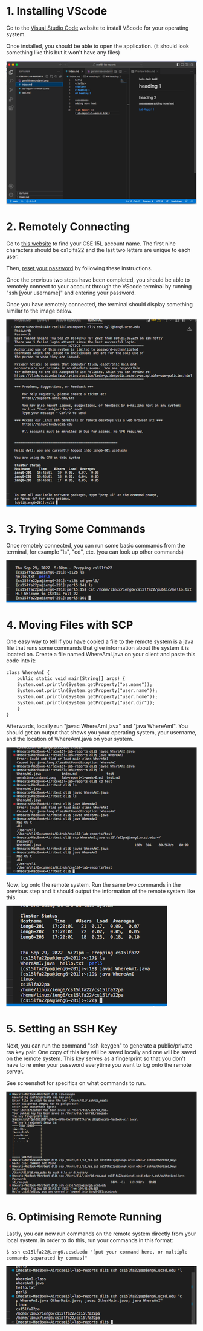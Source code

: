 # 1. Installing VScode

Go to the [Visual Studio Code](https://code.visualstudio.com/) website to install VScode for your operating system.

Once installed, you should be able to open the application. (it should look something like this but it won't have any files)

![Image](./week%201/installingvscode.png)

# 2. Remotely Connecting
Go to [this website](https://sdacs.ucsd.edu/~icc/index.php) to find your CSE 15L account name. The first nine characters should be cs15lfa22 and the last two letters are unique to each user.

Then, [reset your password](https://docs.google.com/document/d/1hs7CyQeh-MdUfM9uv99i8tqfneos6Y8bDU0uhn1wqho/edit) by following these instructions.

Once the previous two steps have been completed, you should be able to remotely connect to your account through the VScode terminal by running "ssh [your username]" and entering your password.

Once you have remotely connected, the terminal should display something similar to the image below.

![Image](./week%201/remotelyconnecting.png)

# 3. Trying Some Commands
Once remotely connected, you can run some basic commands from the terminal, for example "ls", "cd", etc. (you can look up other commands)

![Image](./week%201/tryingsomecommands.png)

# 4. Moving Files with SCP
One easy way to tell if you have copied a file to the remote system is a java file that runs some commands that give information about the system it is located on. Create a file named WhereAmI.java on your client and paste this code into it:

    class WhereAmI {
        public static void main(String[] args) {
        System.out.println(System.getProperty("os.name"));
        System.out.println(System.getProperty("user.name"));
        System.out.println(System.getProperty("user.home"));
        System.out.println(System.getProperty("user.dir"));
        }
    }
Afterwards, locally run "javac WhereAmI.java" and "java WhereAmI". You should get an output that shows you your operating system, your username, and the location of WhereAmI.java on your system.

![Image](./week%201/movingfileswithscp.png)

Now, log onto the remote system. Run the same two commands in the previous step and it should output the information of the remote system like this.

![Image](./week%201/movingfileswithscp2.png)

# 5. Setting an SSH Key
Next, you can run the command "ssh-keygen" to generate a public/private rsa key pair. One copy of this key will be saved locally and one will be saved on the remote system. This key serves as a fingerprint so that you don't have to re enter your password everytime you want to log onto the remote server.

See screenshot for specifics on what commands to run.

![Image](./week%201/settingansshkey.png)

# 6. Optimising Remote Running
Lastly, you can now run commands on the remote system directly from your local system. in order to do this, run your commands in this format:

    $ ssh cs15lfa22@ieng6.ucsd.edu "[put your command here, or multiple commands separated by commas]"


![Image](./week%201/optimisingremoterunning.png)